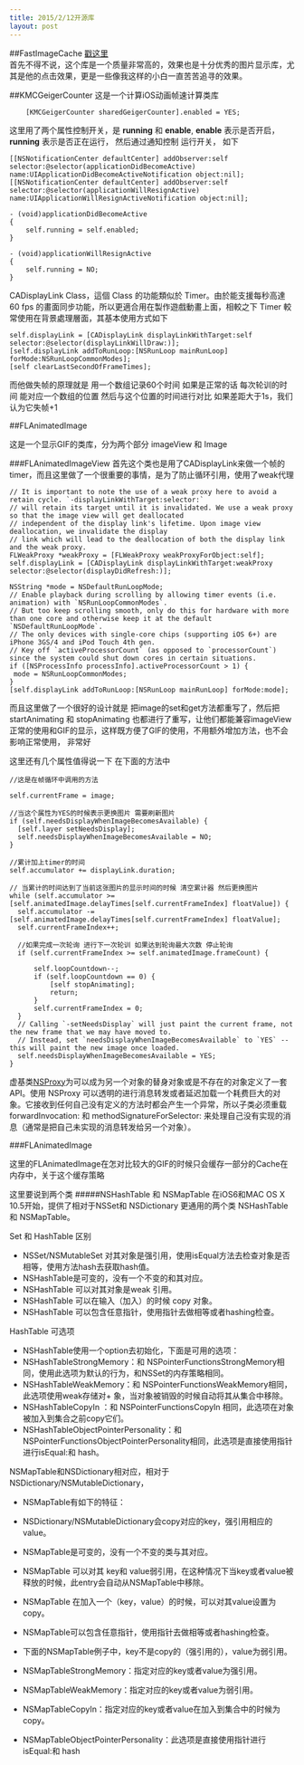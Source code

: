 ```yaml
---
title: 2015/2/12开源库
layout: post
---
```


##FastImageCache
[戳这里](http://www.tuicool.com/articles/2EvuyqA)  
首先不得不说，这个库是一个质量非常高的，效果也是十分优秀的图片显示库，尤其是他的点击效果，更是一些像我这样的小白一直苦苦追寻的效果。  

##KMCGeigerCounter
这是一个计算iOS动画帧速计算类库

~~~
    [KMCGeigerCounter sharedGeigerCounter].enabled = YES;
~~~

这里用了两个属性控制开关，是 **running** 和 **enable**, **enable** 表示是否开启， **running** 表示是否正在运行， 然后通过通知控制 运行开关， 如下

~~~
[[NSNotificationCenter defaultCenter] addObserver:self selector:@selector(applicationDidBecomeActive) name:UIApplicationDidBecomeActiveNotification object:nil];
[[NSNotificationCenter defaultCenter] addObserver:self selector:@selector(applicationWillResignActive) name:UIApplicationWillResignActiveNotification object:nil];
~~~

~~~
- (void)applicationDidBecomeActive
{
    self.running = self.enabled;
}

- (void)applicationWillResignActive
{
    self.running = NO;
}
~~~

 CADisplayLink Class，這個 Class 的功能類似於 Timer。由於能支援每秒高達 60 fps 的畫面同步功能，所以更適合用在製作遊戲動畫上面，相較之下 Timer 較常使用在背景處理層面，其基本使用方式如下
 
~~~
self.displayLink = [CADisplayLink displayLinkWithTarget:self selector:@selector(displayLinkWillDraw:)];
[self.displayLink addToRunLoop:[NSRunLoop mainRunLoop] forMode:NSRunLoopCommonModes];
[self clearLastSecondOfFrameTimes];
~~~

而他做失帧的原理就是 用一个数组记录60个时间 如果是正常的话 每次轮训的时间 能对应一个数组的位置 然后与这个位置的时间进行对比 如果差距大于1s，我们认为它失帧+1

##FLAnimatedImage

这是一个显示GIF的类库，分为两个部分 imageView 和 Image  

###FLAnimatedImageView
首先这个类也是用了CADisplayLink来做一个帧的timer，而且这里做了一个很重要的事情，是为了防止循环引用，使用了weak代理

~~~
// It is important to note the use of a weak proxy here to avoid a retain cycle. `-displayLinkWithTarget:selector:`
// will retain its target until it is invalidated. We use a weak proxy so that the image view will get deallocated
// independent of the display link's lifetime. Upon image view deallocation, we invalidate the display
// link which will lead to the deallocation of both the display link and the weak proxy.
FLWeakProxy *weakProxy = [FLWeakProxy weakProxyForObject:self];
self.displayLink = [CADisplayLink displayLinkWithTarget:weakProxy selector:@selector(displayDidRefresh:)];
  
NSString *mode = NSDefaultRunLoopMode;
// Enable playback during scrolling by allowing timer events (i.e. animation) with `NSRunLoopCommonModes`.
// But too keep scrolling smooth, only do this for hardware with more than one core and otherwise keep it at the default `NSDefaultRunLoopMode`.
// The only devices with single-core chips (supporting iOS 6+) are iPhone 3GS/4 and iPod Touch 4th gen.
// Key off `activeProcessorCount` (as opposed to `processorCount`) since the system could shut down cores in certain situations.
if ([NSProcessInfo processInfo].activeProcessorCount > 1) {
 mode = NSRunLoopCommonModes;
}
[self.displayLink addToRunLoop:[NSRunLoop mainRunLoop] forMode:mode];
~~~

而且这里做了一个很好的设计就是 把image的set和get方法都重写了，然后把 startAnimating 和 stopAnimating 也都进行了重写，让他们都能兼容imageView正常的使用和GIF的显示，这样既方便了GIF的使用，不用额外增加方法，也不会影响正常使用， 非常好

这里还有几个属性值得说一下 在下面的方法中

~~~
//这是在帧循环中调用的方法

self.currentFrame = image;

//当这个属性为YES的时候表示更换图片 需要刷新图片
if (self.needsDisplayWhenImageBecomesAvailable) {
  [self.layer setNeedsDisplay];
  self.needsDisplayWhenImageBecomesAvailable = NO;
}

//累计加上timer的时间 
self.accumulator += displayLink.duration;
   
// 当累计的时间达到了当前这张图片的显示时间的时候 清空累计器 然后更换图片
while (self.accumulator >= [self.animatedImage.delayTimes[self.currentFrameIndex] floatValue]) {
  self.accumulator -= [self.animatedImage.delayTimes[self.currentFrameIndex] floatValue];
  self.currentFrameIndex++;
  
  //如果完成一次轮询 进行下一次轮训 如果达到轮询最大次数 停止轮询
  if (self.currentFrameIndex >= self.animatedImage.frameCount) {

      self.loopCountdown--;
      if (self.loopCountdown == 0) {
          [self stopAnimating];
          return;
      }
      self.currentFrameIndex = 0;
  }
  // Calling `-setNeedsDisplay` will just paint the current frame, not the new frame that we may have moved to.
  // Instead, set `needsDisplayWhenImageBecomesAvailable` to `YES` -- this will paint the new image once loaded.
  self.needsDisplayWhenImageBecomesAvailable = YES;
}
~~~ 

虚基类[NSProxy](http://www.nexuspod.com/?p=789)为可以成为另一个对象的替身对象或是不存在的对象定义了一套API。使用 NSProxy 可以透明的进行消息转发或者延迟加载一个耗费巨大的对象。它接收到任何自己没有定义的方法时都会产生一个异常，所以子类必须重载 forwardInvocation: 和 methodSignatureForSelector: 来处理自己没有实现的消息（通常是把自己未实现的消息转发给另一个对象）。

###FLAnimatedImage

这里的FLAnimatedImage在怎对比较大的GIF的时候只会缓存一部分的Cache在内存中，关于这个缓存策略


这里要说到两个类
#####NSHashTable 和 NSMapTable
在iOS6和MAC OS X 10.5开始，提供了相对于NSSet和 NSDictionary 更通用的两个类 NSHashTable和 NSMapTable。

Set 和 HashTable 区别

+ NSSet/NSMutableSet 对其对象是强引用，使用isEqual方法去检查对象是否相等，使用方法hash去获取hash值。
+ NSHashTable是可变的，没有一个不变的和其对应。
+ NSHashTable 可以对其对象是weak 引用。
+ NSHashTable 可以在输入（加入）的时候 copy 对象。
+ NSHashTable 可以包含任意指针，使用指针去做相等或者hashing检查。

HashTable 可选项 

+ NSHashTable使用一个option去初始化，下面是可用的选项：
+ NSHashTableStrongMemory：和 NSPointerFunctionsStrongMemory相同，使用此选项为默认的行为，和NSSet的内存策略相同。
+ NSHashTableWeakMemory：和 NSPointerFunctionsWeakMemory相同，此选项使用weak存储对+ 象，当对象被销毁的时候自动将其从集合中移除。
+ NSHashTableCopyIn ：和 NSPointerFunctionsCopyIn 相同，此选项在对象被加入到集合之前copy它们。
+ NSHashTableObjectPointerPersonality：和 NSPointerFunctionsObjectPointerPersonality相同，此选项是直接使用指针进行isEqual:和 hash。

NSMapTable和NSDictionary相对应，相对于 NSDictionary/NSMutableDictionary，

+ NSMapTable有如下的特征：
+ NSDictionary/NSMutableDictionary会copy对应的key，强引用相应的value。
+ NSMapTable是可变的，没有一个不变的类与其对应。
+ NSMapTable 可以对其 key和 value弱引用，在这种情况下当key或者value被释放的时候，此entry会自动从NSMapTable中移除。
+ NSMapTable 在加入一个（key，value）的时候，可以对其value设置为copy。
+ NSMapTable可以包含任意指针，使用指针去做相等或者hashing检查。
+ 下面的NSMapTable例子中，key不是copy的（强引用的），value为弱引用。

+ NSMapTableStrongMemory：指定对应的key或者value为强引用。 
+ NSMapTableWeakMemory：指定对应的key或者value为弱引用。 
+ NSMapTableCopyIn：指定对应的key或者value在加入到集合中的时候为copy。 
+ NSMapTableObjectPointerPersonality：此选项是直接使用指针进行isEqual:和 hash 